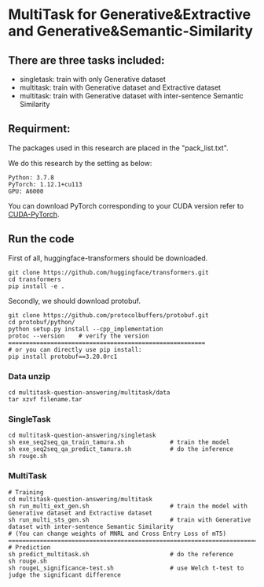 # MultiTask for Generative&amp;Extractive and Generative&amp;Semantic-Similarity

## There are three tasks included:
- singletask: train with only Generative dataset
- multitask: train with Generative dataset and Extractive dataset
- multitask: train with Generative dataset with inter-sentence Semantic Similarity

## Requirment:
The packages used in this research are placed in the "pack_list.txt".

We do this research by the setting as below:
```
Python: 3.7.8
PyTorch: 1.12.1+cu113 
GPU: A6000
```
You can download PyTorch corresponding to your CUDA version refer to [CUDA-PyTorch](https://pytorch.org/get-started/previous-versions/).
## Run the code
First of all, huggingface-transformers should be downloaded.
```
git clone https://github.com/huggingface/transformers.git
cd transformers
pip install -e .
```
Secondly, we should download protobuf.
```
git clone https://github.com/protocolbuffers/protobuf.git
cd protobuf/python/
python setup.py install --cpp_implementation
protoc --version    # verify the version
========================================================
# or you can directly use pip install:
pip install protobuf==3.20.0rc1
```
### Data unzip
```
cd multitask-question-answering/multitask/data
tar xzvf filename.tar
```
### SingleTask
```
cd multitask-question-answering/singletask
sh exe_seq2seq_qa_train_tamura.sh             # train the model
sh exe_seq2seq_qa_predict_tamura.sh           # do the inference
sh rouge.sh
```
### MultiTask
```
# Training
cd multitask-question-answering/multitask
sh run_multi_ext_gen.sh                       # train the model with Generative dataset and Extractive dataset
sh run_multi_sts_gen.sh                       # train with Generative dataset with inter-sentence Semantic Similarity
# (You can change weights of MNRL and Cross Entry Loss of mT5)
=======================================================================================================================
# Prediction
sh predict_multitask.sh                       # do the reference
sh rouge.sh
sh rougeL_significance-test.sh                # use Welch t-test to judge the significant difference
```
